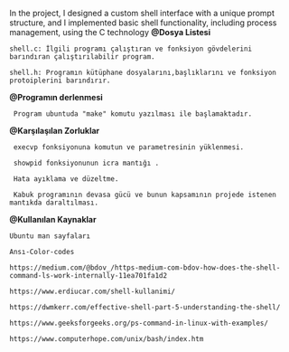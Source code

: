 In the project, I designed a custom shell interface with a unique prompt structure, and I
implemented basic shell functionality, including process management, using the C
technology
**@Dosya Listesi**

	shell.c: İlgili programı çalıştıran ve fonksiyon gövdelerini barındıran çalıştırılabilir program.
	
	shell.h: Programın kütüphane dosyalarını,başlıklarını ve fonksiyon protoiplerini barındırır.

**@Programın derlenmesi**

	 Program ubuntuda "make" komutu yazılması ile başlamaktadır.

**@Karşılaşılan Zorluklar**

	 execvp fonksiyonuna komutun ve parametresinin yüklenmesi.
	
	 showpid fonksiyonunun icra mantığı .
	
	 Hata ayıklama ve düzeltme.
	
	 Kabuk programının devasa gücü ve bunun kapsamının projede istenen mantıkda daraltılması.

**@Kullanılan Kaynaklar**

	Ubuntu man sayfaları
	
	Ansı-Color-codes
	
	https://medium.com/@bdov_/https-medium-com-bdov-how-does-the-shell-command-ls-work-internally-11ea701fa1d2
	
	https://www.erdiucar.com/shell-kullanimi/
	
	https://dwmkerr.com/effective-shell-part-5-understanding-the-shell/
	
	https://www.geeksforgeeks.org/ps-command-in-linux-with-examples/
	
	https://www.computerhope.com/unix/bash/index.htm
